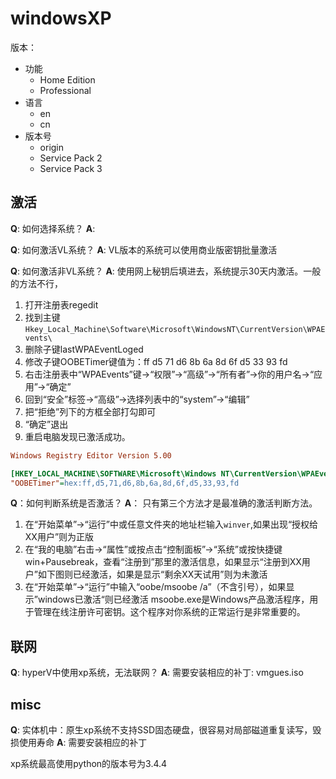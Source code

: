 # windowsXP


版本：
* 功能
  * Home Edition
  * Professional
* 语言
  * en
  * cn
* 版本号
  * origin
  * Service Pack 2
  * Service Pack 3


## 激活
**Q**: 如何选择系统？
**A**: 

**Q**: 如何激活VL系统？
**A**: VL版本的系统可以使用商业版密钥批量激活

**Q**: 如何激活非VL系统？
**A**: 使用网上秘钥后填进去，系统提示30天内激活。一般的方法不行，

1. 打开注册表regedit 
2. 找到主键 `Hkey_Local_Machine\Software\Microsoft\WindowsNT\CurrentVersion\WPAEvents\`
3. 删除子键lastWPAEventLoged 
4. 修改子键OOBETimer键值为：ff d5 71 d6 8b 6a 8d 6f d5 33 93 fd
5. 右击注册表中“WPAEvents”键→“权限”→“高级”→“所有者”→你的用户名→“应用”→“确定” 
6. 回到“安全”标签→“高级”→选择列表中的“system”→“编辑” 
7. 把“拒绝”列下的方框全部打勾即可 
8. “确定”退出 
9. 重启电脑发现已激活成功。

``` ini
Windows Registry Editor Version 5.00

[HKEY_LOCAL_MACHINE\SOFTWARE\Microsoft\Windows NT\CurrentVersion\WPAEvents]
"OOBETimer"=hex:ff,d5,71,d6,8b,6a,8d,6f,d5,33,93,fd

```
 



**Q**：如何判断系统是否激活？
**A**：
只有第三个方法才是最准确的激活判断方法。
1. 在“开始菜单”→“运行”中或任意文件夹的地址栏输入`winver`,如果出现“授权给XX用户”则为正版
2. 在“我的电脑”右击→“属性”或按点击“控制面板”→“系统”或按快捷键win+Pausebreak，查看“注册到”那里的激活信息，如果显示“注册到XX用户”如下图则已经激活，如果是显示“剩余XX天试用”则为未激活
3. 在“开始菜单”→“运行”中输入“oobe/msoobe /a”（不含引号），如果显示”windows已激活“则已经激活
msoobe.exe是Windows产品激活程序，用于管理在线注册许可密钥。这个程序对你系统的正常运行是非常重要的。

## 联网
**Q**: hyperV中使用xp系统，无法联网？
**A**: 需要安装相应的补丁: vmgues.iso

## misc



**Q**: 实体机中：原生xp系统不支持SSD固态硬盘，很容易对局部磁道重复读写，毁损使用寿命
**A**: 需要安装相应的补丁

xp系统最高使用python的版本号为3.4.4

